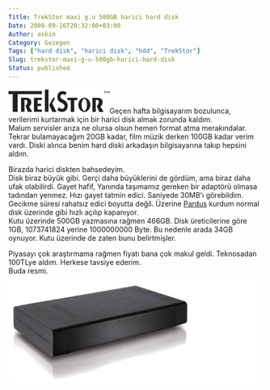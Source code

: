 ```yaml
---
Title: TrekStor maxi g.u 500GB harici hard disk
Date: 2009-09-16T20:32:00+03:00
Author: askin
Category: Gezegen
Tags: ["hard disk", "harici disk", "hdd", "TrekStor"]
Slug: trekstor-maxi-g-u-500gb-harici-hard-disk
Status: published
---
```


![TrekStor](/uploads/2009/09/TrekStor.png "TrekStor")Geçen hafta bilgisayarım bozulunca, verilerimi kurtarmak için bir harici disk almak zorunda kaldım.  
Malum servisler arıza ne olursa olsun hemen format atma merakındalar.  
Tekrar bulamayacağım 20GB kadar, film müzik derken 100GB kadar verim vardı. Diski alınca benim hard diski arkadaşın bilgisayarına takıp hepsini aldım.

Birazda harici diskten bahsedeyim.  
Disk biraz büyük gibi. Gerçi daha büyüklerini de gördüm, ama biraz daha ufak olabilirdi. Gayet hafif, Yanında taşımamız gereken bir adaptörü olmasa tadından yenmez. Hızı gayet tatmin edici. Saniyede 30MB'ı görebildim. Gecikme süresi rahatsız edici boyutta değil. Üzerine [Pardus](http://www.pardus.org.tr/) kurdum normal disk üzerinde gibi hızlı açılıp kapanıyor.  
Kutu üzerinde 500GB yazmasına rağmen 466GB. Disk üreticilerine göre 1GB, 1073741824 yerine 1000000000 Byte. Bu nedenle arada 34GB oynuyor. Kutu üzerinde de zaten bunu belirtmişler.

Piyasayı çok araştırmama rağmen fiyatı bana çok makul geldi. Teknosadan 100TLye aldım. Herkese tavsiye ederim.  
Buda resmi.  
![TrekStor maxi g.u](/uploads/2009/09/trekstor_maxi_gu.jpg "TrekStor maxi g.u")
